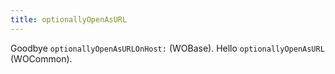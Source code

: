 ```yaml
---
title: optionallyOpenAsURL
---
```


Goodbye `optionallyOpenAsURLOnHost:` (WOBase). Hello `optionallyOpenAsURL` (WOCommon).
